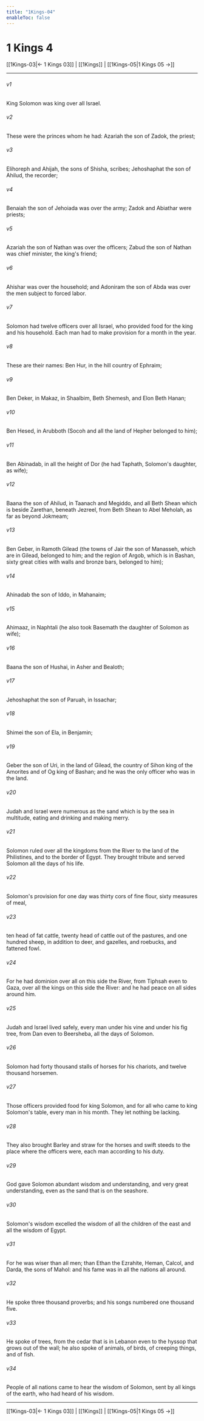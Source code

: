 ```yaml
---
title: "1Kings-04"
enableToc: false
---
```

# 1 Kings 4

[[1Kings-03|← 1 Kings 03]] | [[1Kings]] | [[1Kings-05|1 Kings 05 →]]
***



###### v1 
King Solomon was king over all Israel. 

###### v2 
These were the princes whom he had: Azariah the son of Zadok, the priest; 

###### v3 
Elihoreph and Ahijah, the sons of Shisha, scribes; Jehoshaphat the son of Ahilud, the recorder; 

###### v4 
Benaiah the son of Jehoiada was over the army; Zadok and Abiathar were priests; 

###### v5 
Azariah the son of Nathan was over the officers; Zabud the son of Nathan was chief minister, the king's friend; 

###### v6 
Ahishar was over the household; and Adoniram the son of Abda was over the men subject to forced labor. 

###### v7 
Solomon had twelve officers over all Israel, who provided food for the king and his household. Each man had to make provision for a month in the year. 

###### v8 
These are their names: Ben Hur, in the hill country of Ephraim; 

###### v9 
Ben Deker, in Makaz, in Shaalbim, Beth Shemesh, and Elon Beth Hanan; 

###### v10 
Ben Hesed, in Arubboth (Socoh and all the land of Hepher belonged to him); 

###### v11 
Ben Abinadab, in all the height of Dor (he had Taphath, Solomon's daughter, as wife); 

###### v12 
Baana the son of Ahilud, in Taanach and Megiddo, and all Beth Shean which is beside Zarethan, beneath Jezreel, from Beth Shean to Abel Meholah, as far as beyond Jokmeam; 

###### v13 
Ben Geber, in Ramoth Gilead (the towns of Jair the son of Manasseh, which are in Gilead, belonged to him; and the region of Argob, which is in Bashan, sixty great cities with walls and bronze bars, belonged to him); 

###### v14 
Ahinadab the son of Iddo, in Mahanaim; 

###### v15 
Ahimaaz, in Naphtali (he also took Basemath the daughter of Solomon as wife); 

###### v16 
Baana the son of Hushai, in Asher and Bealoth; 

###### v17 
Jehoshaphat the son of Paruah, in Issachar; 

###### v18 
Shimei the son of Ela, in Benjamin; 

###### v19 
Geber the son of Uri, in the land of Gilead, the country of Sihon king of the Amorites and of Og king of Bashan; and he was the only officer who was in the land. 

###### v20 
Judah and Israel were numerous as the sand which is by the sea in multitude, eating and drinking and making merry. 

###### v21 
Solomon ruled over all the kingdoms from the River to the land of the Philistines, and to the border of Egypt. They brought tribute and served Solomon all the days of his life. 

###### v22 
Solomon's provision for one day was thirty cors of fine flour, sixty measures of meal, 

###### v23 
ten head of fat cattle, twenty head of cattle out of the pastures, and one hundred sheep, in addition to deer, and gazelles, and roebucks, and fattened fowl. 

###### v24 
For he had dominion over all on this side the River, from Tiphsah even to Gaza, over all the kings on this side the River: and he had peace on all sides around him. 

###### v25 
Judah and Israel lived safely, every man under his vine and under his fig tree, from Dan even to Beersheba, all the days of Solomon. 

###### v26 
Solomon had forty thousand stalls of horses for his chariots, and twelve thousand horsemen. 

###### v27 
Those officers provided food for king Solomon, and for all who came to king Solomon's table, every man in his month. They let nothing be lacking. 

###### v28 
They also brought Barley and straw for the horses and swift steeds to the place where the officers were, each man according to his duty. 

###### v29 
God gave Solomon abundant wisdom and understanding, and very great understanding, even as the sand that is on the seashore. 

###### v30 
Solomon's wisdom excelled the wisdom of all the children of the east and all the wisdom of Egypt. 

###### v31 
For he was wiser than all men; than Ethan the Ezrahite, Heman, Calcol, and Darda, the sons of Mahol: and his fame was in all the nations all around. 

###### v32 
He spoke three thousand proverbs; and his songs numbered one thousand five. 

###### v33 
He spoke of trees, from the cedar that is in Lebanon even to the hyssop that grows out of the wall; he also spoke of animals, of birds, of creeping things, and of fish. 

###### v34 
People of all nations came to hear the wisdom of Solomon, sent by all kings of the earth, who had heard of his wisdom.

***
[[1Kings-03|← 1 Kings 03]] | [[1Kings]] | [[1Kings-05|1 Kings 05 →]]
